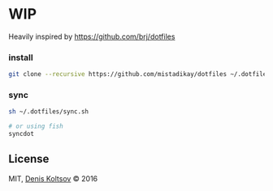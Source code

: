 WIP
===

Heavily inspired by https://github.com/brj/dotfiles

### install

```sh
git clone --recursive https://github.com/mistadikay/dotfiles ~/.dotfiles && sh ~/.dotfiles/install.sh
```

### sync

```sh
sh ~/.dotfiles/sync.sh

# or using fish
syncdot
```

## License

MIT, [Denis Koltsov](https://mistadikay.com/) © 2016
